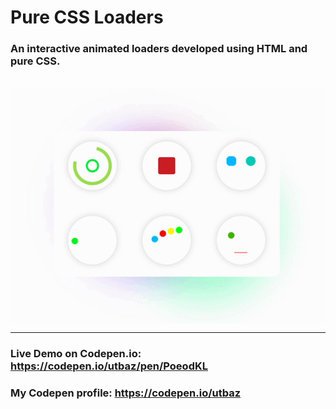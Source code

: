 # Pure CSS Loaders

### An interactive animated loaders developed using HTML and pure CSS.
<br/>
<img align="center" width="800px" src="https://github.com/Uzafar90/Pure_CSS_Loaders/blob/main/pure_loader.gif"/>
<br/>

<hr/>

### Live Demo on Codepen.io:  https://codepen.io/utbaz/pen/PoeodKL

### My Codepen profile:  https://codepen.io/utbaz
